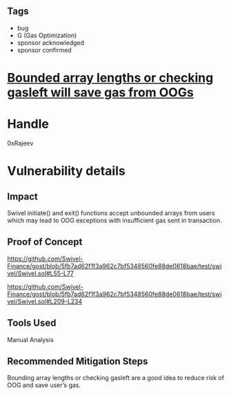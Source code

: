## Tags

- bug
- G (Gas Optimization)
- sponsor acknowledged
- sponsor confirmed

# [Bounded array lengths or checking gasleft will save gas from OOGs](https://github.com/code-423n4/2021-09-swivel-findings/issues/116) 

# Handle

0xRajeev


# Vulnerability details

## Impact

Swivel initiate() and exit() functions accept unbounded arrays from users which may lead to OOG exceptions with insufficient gas sent in transaction.

## Proof of Concept

https://github.com/Swivel-Finance/gost/blob/5fb7ad62f1f3a962c7bf5348560fe88de0618bae/test/swivel/Swivel.sol#L55-L77

https://github.com/Swivel-Finance/gost/blob/5fb7ad62f1f3a962c7bf5348560fe88de0618bae/test/swivel/Swivel.sol#L209-L234

## Tools Used
Manual Analysis

## Recommended Mitigation Steps
Bounding array lengths or checking gasleft are a good idea to reduce risk of OOG and save user’s gas.

